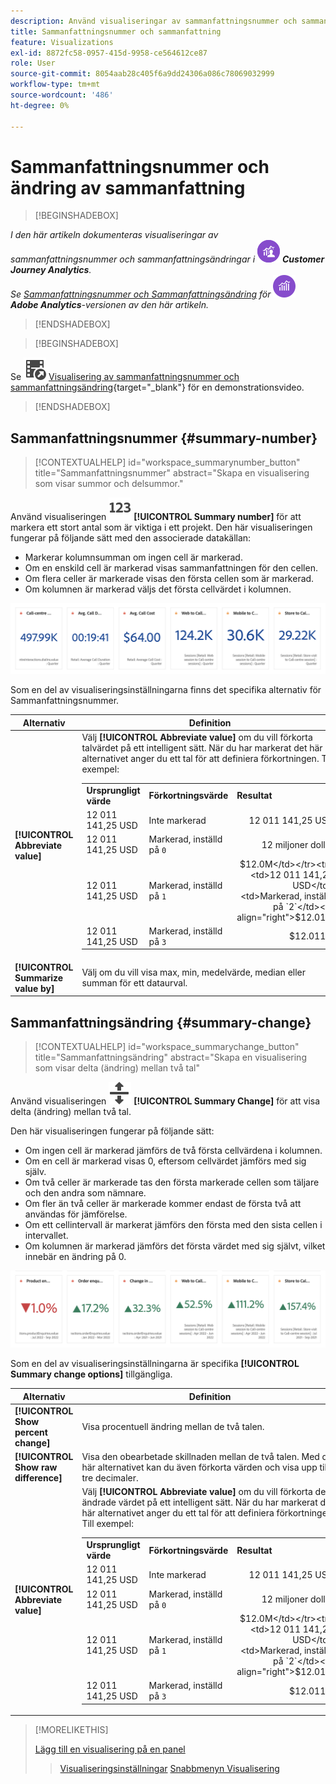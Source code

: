 ```yaml
---
description: Använd visualiseringar av sammanfattningsnummer och sammanfattningsändringar för att visa viktiga datapunkter i ett projekt.
title: Sammanfattningsnummer och sammanfattning
feature: Visualizations
exl-id: 8872fc58-0957-415d-9958-ce564612ce87
role: User
source-git-commit: 8054aab28c405f6a9dd24306a086c78069032999
workflow-type: tm+mt
source-wordcount: '486'
ht-degree: 0%

---
```


# Sammanfattningsnummer och ändring av sammanfattning

>[!BEGINSHADEBOX]

_I den här artikeln dokumenteras visualiseringar av sammanfattningsnummer och sammanfattningsändringar i_ ![CustomerJourneyAnalytics](/help/assets/icons/CustomerJourneyAnalytics.svg) _**Customer Journey Analytics**._<br/>_Se [Sammanfattningsnummer och Sammanfattningsändring](https://experienceleague.adobe.com/en/docs/analytics/analyze/analysis-workspace/visualizations/summary-number-change) för_ ![AdobeAnalytics](/help/assets/icons/AdobeAnalytics.svg) _**Adobe Analytics**-versionen av den här artikeln._

>[!ENDSHADEBOX]

>[!BEGINSHADEBOX]

Se ![VideoCheckedOut](/help/assets/icons/VideoCheckedOut.svg) [Visualisering av sammanfattningsnummer och sammanfattningsändring](https://video.tv.adobe.com/v/335564/?quality=12&learn=on){target="_blank"} för en demonstrationsvideo.

>[!ENDSHADEBOX]

## Sammanfattningsnummer {#summary-number}

<!-- markdownlint-disable MD034 -->

>[!CONTEXTUALHELP]
>id="workspace_summarynumber_button"
>title="Sammanfattningsnummer"
>abstract="Skapa en visualisering som visar summor och delsummor."

<!-- markdownlint-enable MD034 -->

Använd visualiseringen ![Sammanfattning](/help/assets/icons/123.svg) **[!UICONTROL Summary number]** för att markera ett stort antal som är viktiga i ett projekt. Den här visualiseringen fungerar på följande sätt med den associerade datakällan:

* Markerar kolumnsumman om ingen cell är markerad.
* Om en enskild cell är markerad visas sammanfattningen för den cellen.
* Om flera celler är markerade visas den första cellen som är markerad.
* Om kolumnen är markerad väljs det första cellvärdet i kolumnen.

![Visualisering av sammanfattningsnummer](asses/../assets/summary-number.png)

Som en del av visualiseringsinställningarna finns det specifika alternativ för Sammanfattningsnummer.

| Alternativ | Definition |
|--- |--- |
| **[!UICONTROL Abbreviate value]** | Välj **[!UICONTROL Abbreviate value]** om du vill förkorta talvärdet på ett intelligent sätt. När du har markerat det här alternativet anger du ett tal för att definiera förkortningen. Till exempel:<br/><table><tr><td>**Ursprungligt värde**</td><td>**Förkortningsvärde**</td><td>**Resultat**</td></tr><tr><td>12 011 141,25 USD</td><td>Inte markerad</td><td  align="right">12 011 141,25 USD</td></tr><tr><td>12 011 141,25 USD</td><td>Markerad, inställd på `0`</td><td align="right">12 miljoner dollar</td></tr><tr><td>12 011 141,25 USD</td><td> Markerad, inställd på `1`</td><td  align="right">$12.0M</td></tr><tr><td>12 011 141,25 USD</td><td>Markerad, inställd på `2`</td><td align="right">$12.01M</td></tr><tr><td>12 011 141,25 USD</td><td>Markerad, inställd på `3`</td><td align="right">$12.011M</td></tr></table> |
| **[!UICONTROL Summarize value by]** | Välj om du vill visa max, min, medelvärde, median eller summan för ett dataurval. |

## Sammanfattningsändring {#summary-change}

<!-- markdownlint-disable MD034 -->

>[!CONTEXTUALHELP]
>id="workspace_summarychange_button"
>title="Sammanfattningsändring"
>abstract="Skapa en visualisering som visar delta (ändring) mellan två tal"

<!-- markdownlint-enable MD034 -->


Använd visualiseringen ![MoveUpDown](/help/assets/icons/MoveUpDown.svg) **[!UICONTROL Summary Change]** för att visa delta (ändring) mellan två tal. <!-- This is applicable for AA, not CJA: The green and red color of the Summary Change can be controlled through [custom event polarity](https://experienceleague.adobe.com/docs/analytics/admin/admin-tools/success-events/success-event.html) or a calculated metric's [Show Upward Trend As](https://experienceleague.adobe.com/docs/analytics/components/calculated-metrics/calcmetric-workflow/cm-build-metrics.html) option.-->

<!--
The green and red color of the Summary Change can be controlled through [custom event polarity](https://experienceleague.adobe.com/docs/analytics/admin/admin/c-manage-report-suites/c-edit-report-suites/conversion-var-admin/c-success-events/success-event.md) or a calculated metric's [Show Upward Trend As](https://experienceleague.adobe.com/docs/analytics/components/calculated-metrics/calcmetric-workflow/cm-build-metrics.html) option.
-->

Den här visualiseringen fungerar på följande sätt:

* Om ingen cell är markerad jämförs de två första cellvärdena i kolumnen.
* Om en cell är markerad visas 0, eftersom cellvärdet jämförs med sig själv.
* Om två celler är markerade tas den första markerade cellen som täljare och den andra som nämnare.
* Om fler än två celler är markerade kommer endast de första två att användas för jämförelse.
* Om ett cellintervall är markerat jämförs den första med den sista cellen i intervallet.
* Om kolumnen är markerad jämförs det första värdet med sig självt, vilket innebär en ändring på 0.


![Visualisering av sammanfattningsändring som visar delta mellan två tal.s](assets/summary-change.png)


Som en del av visualiseringsinställningarna är specifika **[!UICONTROL Summary change options]** tillgängliga.

| Alternativ | Definition |
|--- |--- |
| **[!UICONTROL Show percent change]** | Visa procentuell ändring mellan de två talen. |
| **[!UICONTROL Show raw difference]** | Visa den obearbetade skillnaden mellan de två talen. Med det här alternativet kan du även förkorta värden och visa upp till tre decimaler. |
| **[!UICONTROL Abbreviate value]** | Välj **[!UICONTROL Abbreviate value]** om du vill förkorta det ändrade värdet på ett intelligent sätt. När du har markerat det här alternativet anger du ett tal för att definiera förkortningen. Till exempel:<br/><table><tr><td>**Ursprungligt värde**</td><td>**Förkortningsvärde**</td><td>**Resultat**</td></tr><tr><td>12 011 141,25 USD</td><td>Inte markerad</td><td  align="right">12 011 141,25 USD</td></tr><tr><td>12 011 141,25 USD</td><td>Markerad, inställd på `0`</td><td align="right">12 miljoner dollar</td></tr><tr><td>12 011 141,25 USD</td><td> Markerad, inställd på `1`</td><td  align="right">$12.0M</td></tr><tr><td>12 011 141,25 USD</td><td>Markerad, inställd på `2`</td><td align="right">$12.01M</td></tr><tr><td>12 011 141,25 USD</td><td>Markerad, inställd på `3`</td><td align="right">$12.011M</td></tr></table> |

>[!MORELIKETHIS]
>
>[Lägg till en visualisering på en panel](/help/analysis-workspace/visualizations/freeform-analysis-visualizations.md#add-visualizations-to-a-panel)
>>[Visualiseringsinställningar](/help/analysis-workspace/visualizations/freeform-analysis-visualizations.md#settings)
>>[Snabbmenyn Visualisering ](/help/analysis-workspace/visualizations/freeform-analysis-visualizations.md#context-menu)
>
